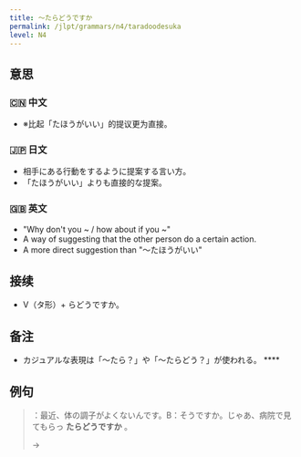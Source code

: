 ```yaml
---
title: 〜たらどうですか
permalink: /jlpt/grammars/n4/taradoodesuka
level: N4
---
```


## 意思

### 🇨🇳 中文

- ※比起「たほうがいい」的提议更为直接。

### 🇯🇵 日文

- 相手にある行動をするように提案する言い方。
- 「たほうがいい」よりも直接的な提案。

### 🇬🇧 英文

- "Why don't you ~ / how about if you ~"
- A way of suggesting that the other person do a certain action.
- A more direct suggestion than "～たほうがいい"

## 接续

- V（タ形）+ らどうですか。

## 备注

- カジュアルな表現は「〜たら？」や「〜たらどう？」が使われる。 ****

## 例句

> ：最近、体の調子がよくないんです。B：そうですか。じゃあ、病院で見てもらっ **たらどうですか** 。
>
> → 

